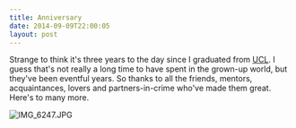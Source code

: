 ```yaml
---
title: Anniversary
date: 2014-09-09T22:00:05
layout: post
---
```


Strange to think it's three years to the day since I graduated from [UCL](http://ucl.ac.uk). I guess that's not really a long time to have spent in the grown-up world, but they've been eventful years. So thanks to all the friends, mentors, acquaintances, lovers and partners-in-crime who've made them great. Here's to many more.  

![IMG_6247.JPG](https://henryaj.files.wordpress.com/2014/09/img_6247.jpg)
